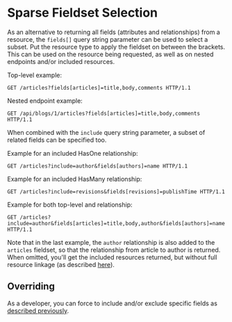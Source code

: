 # Sparse Fieldset Selection

As an alternative to returning all fields (attributes and relationships) from a resource, the `fields[]` query string parameter can be used to select a subset.
Put the resource type to apply the fieldset on between the brackets.
This can be used on the resource being requested, as well as on nested endpoints and/or included resources.

Top-level example:

```http
GET /articles?fields[articles]=title,body,comments HTTP/1.1
```

Nested endpoint example:

```http
GET /api/blogs/1/articles?fields[articles]=title,body,comments HTTP/1.1
```

When combined with the `include` query string parameter, a subset of related fields can be specified too.

Example for an included HasOne relationship:

```http
GET /articles?include=author&fields[authors]=name HTTP/1.1
```

Example for an included HasMany relationship:

```http
GET /articles?include=revisions&fields[revisions]=publishTime HTTP/1.1
```

Example for both top-level and relationship:

```http
GET /articles?include=author&fields[articles]=title,body,author&fields[authors]=name HTTP/1.1
```

Note that in the last example, the `author` relationship is also added to the `articles` fieldset, so that the relationship from article to author is returned.
When omitted, you'll get the included resources returned, but without full resource linkage (as described [here](https://jsonapi.org/examples/#sparse-fieldsets)).

## Overriding

As a developer, you can force to include and/or exclude specific fields as [described previously](~/usage/resources/resource-definitions.md).
